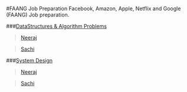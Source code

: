 #FAANG Job Preparation
Facebook, Amazon, Apple, Netflix and Google (FAANG) Job preparation.

###[DataStructures & Algorithm Problems](https://github.com/neerazz/FAANG/tree/master/Algorithms)
> [Neeraj](https://github.com/neerazz/FAANG/tree/master/Algorithms/Neeraj)

> [Sachi](https://github.com/neerazz/FAANG/tree/master/Algorithms/sachi)

###[System Design](https://github.com/neerazz/FAANG/tree/master/SystemDesign)
> [Neeraj](https://github.com/neerazz/FAANG/tree/master/SystemDesign/Neeraj)

> [Sachi](https://github.com/neerazz/FAANG/tree/master/SystemDesign/Sachi)